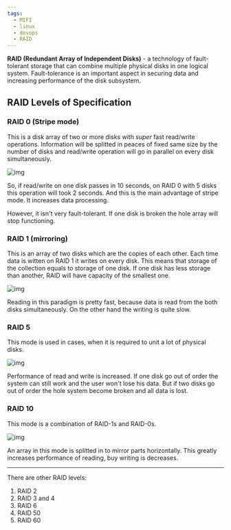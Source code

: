 ```yaml
---
tags:
  - MIFI
  - linux
  - devops
  - RAID
---
```

**RAID (Redundant Array of Independent Disks)** - a technology of fault-tolerant storage that can combine multiple physical disks in one logical system. Fault-tolerance is an important aspect in securing data and increasing performance of the disk subsystem.

## RAID Levels of Specification

### RAID 0 (Stripe mode)

This is a disk array of two or more disks with *super* fast read/write operations. Information will be splitted in peaces of fixed same size by the number of disks and read/write operation will go in parallel on every disk simultaneously.

![img](https://lms.skillfactory.ru/asset-v1:SkillFactory+MIFIDEV+SEP2024+type@asset+block@MIFIDEV_3.1.png)

So, if read/write on one disk passes in 10 seconds, on RAID 0 with 5 disks this operation will took 2 seconds. And this is the main advantage of stripe mode. It increases data processing.

However, it isn't very fault-tolerant. If one disk is broken the hole array will stop functioning.

### RAID 1 (mirroring)

This is an array of two disks which are the copies of each other. Each time data is witten on RAID 1 it writes on every disk. This means that storage of the collection equals to storage of one disk. If one disk has less storage than another, RAID will have capacity of the smallest one.

![img](https://lms.skillfactory.ru/asset-v1:SkillFactory+MIFIDEV+SEP2024+type@asset+block@MIFIDEV__3.2.png)

Reading in this paradigm is pretty fast, because data is read from the both disks simultaneously. On the other hand the writing is quite slow.

### RAID 5

This mode is used in cases, when it is required to unit a lot of physical disks. 

![img](https://lms.skillfactory.ru/asset-v1:SkillFactory+MIFIDEV+SEP2024+type@asset+block@MIFIDEV__3.3.png)

Performance of read and write is increased. If one disk go out of order the system can still work and the user won't lose his data. But if two disks go out of order the hole system become broken and all data is lost.

### RAID 10

This mode is a combination of RAID-1s and RAID-0s.

![img](https://lms.skillfactory.ru/asset-v1:SkillFactory+MIFIDEV+SEP2024+type@asset+block@MIFIDEV_3.4.png)

An array in this mode is splitted in to mirror parts horizontally. This greatly increases performance of reading, buy writing is decreases.

---

There are other RAID levels:
1. RAID 2
2. RAID 3 and 4
3. RAID 6
4. RAID 50
5. RAID 60